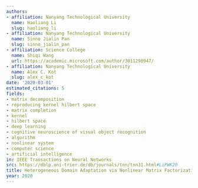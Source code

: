 ```yaml
---
authors:
- affiliation: Nanyang Technological University
  name: Haoliang Li
  slug: haoliang_li
- affiliation: Nanyang Technological University
  name: Sinno Jialin Pan
  slug: sinno_jialin_pan
- affiliation: Science College
  name: Shiqi Wang
  url: https://academic.microsoft.com/author/3011290947/
- affiliation: Nanyang Technological University
  name: Alex C. Kot
  slug: alex_c_kot
date: '2020-03-01'
estimated_citations: 5
fields:
- matrix decomposition
- reproducing kernel hilbert space
- matrix completion
- kernel
- hilbert space
- deep learning
- cognitive neuroscience of visual object recognition
- algorithm
- nonlinear system
- computer science
- artificial intelligence
in: IEEE Transactions on Neural Networks
src: https://dblp.uni-trier.de/db/journals/tnn/tnn31.html#LiPWK20
title: Heterogeneous Domain Adaptation via Nonlinear Matrix Factorization
year: 2020
---
```

